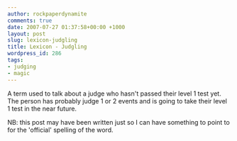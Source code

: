 ```yaml
---
author: rockpaperdynamite
comments: true
date: 2007-07-27 01:37:58+00:00 +1000
layout: post
slug: lexicon-judgling
title: Lexicon - Judgling
wordpress_id: 286
tags:
- judging
- magic
---
```


A term used to talk about a judge who hasn't passed their level 1 test yet. The person has probably judge 1 or 2 events and is going to take their level 1 test in the near future.

NB: this post may have been written just so I can have something to point to for the 'official' spelling of the word.
